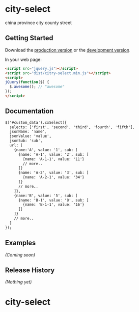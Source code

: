 # city-select

china province city county street

## Getting Started
Download the [production version][min] or the [development version][max].

[min]: https://raw.github.com/jeffrey/city-select/master/dist/citry-select.min.js
[max]: https://raw.github.com/jeffrey/city-select/master/dist/citry-select.js

In your web page:

```html
<script src="jquery.js"></script>
<script src="dist/citry-select.min.js"></script>
<script>
jQuery(function($) {
  $.awesome(); // "awesome"
});
</script>
```

## Documentation

```html
$('#custom_data').cxSelect({ 
  selects: ['first', 'second', 'third', 'fourth', 'fifth'], 
  jsonName: 'name', 
  jsonValue: 'value', 
  jsonSub: 'sub', 
  url: [ 
    {name:'A', value: '1', sub: [ 
      {name: 'A-1', value: '2', sub: [ 
        {name: 'A-1-1', value: '11'} 
        // more.. 
      ]} 
      {name: 'A-2', value: '3', sub: [ 
        {name: 'A-2-1', value: '34'} 
      ]} 
      // more.. 
    ]}, 
    {name:'B', value: '5', sub: [ 
      {name: 'B-1', value: '8', sub: [ 
        {name: 'B-1-1', value: '16'} 
      ]} 
    ]} 
    // more.. 
  ] 
});
```

## Examples
_(Coming soon)_

## Release History
_(Nothing yet)_
# city-select
